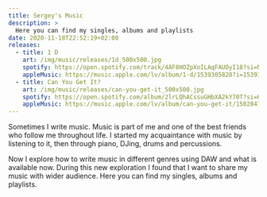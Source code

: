 ```yaml
---
title: Sergey's Music
description: >
  Here you can find my singles, albums and playlists
date: 2020-11-18T22:52:19+02:00
releases:
  - title: 1 D
    art: /img/music/releases/1d_500x500.jpg
    spotify: https://open.spotify.com/track/4AF8HOZpXoILAqFAUOyI18?si=NJDIq7MwS4OZYvnw9FGkag
    appleMusic: https://music.apple.com/lv/album/1-d/1539305828?i=1539305829
  - title: Can You Get It?
    art: /img/music/releases/can-you-get-it_500x500.jpg
    spotify: https://open.spotify.com/album/2lrLQhACssuGHbXA2kY70T?si=HnLadFzIQiKcZTg3Y4XvzA
    appleMusic: https://music.apple.com/lv/album/can-you-get-it/1502847356?i=1502847357
---
```


Sometimes I write music.
Music is part of me and one of the best friends who follow me throughout life.
I started my acquaintance with music by listening to it, then through piano, DJing, drums and percussions.

Now I explore how to write music in different genres using DAW and what is available now.
During this new exploration I found that I want to share my music with wider audience.
Here you can find my singles, albums and playlists.
